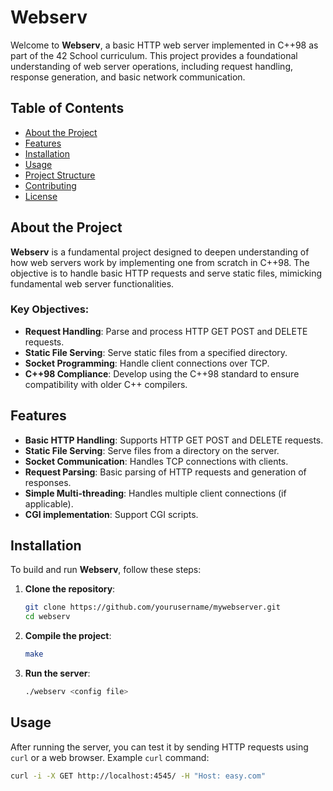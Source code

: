 # Webserv

Welcome to **Webserv**, a basic HTTP web server implemented in C++98 as part of the 42 School curriculum. This project provides a foundational understanding of web server operations, including request handling, response generation, and basic network communication.

## Table of Contents

- [About the Project](#about-the-project)
- [Features](#features)
- [Installation](#installation)
- [Usage](#usage)
- [Project Structure](#project-structure)
- [Contributing](#contributing)
- [License](#license)

## About the Project

**Webserv** is a fundamental project designed to deepen understanding of how web servers work by implementing one from scratch in C++98. The objective is to handle basic HTTP requests and serve static files, mimicking fundamental web server functionalities.

### Key Objectives:
- **Request Handling**: Parse and process HTTP GET POST and DELETE requests.
- **Static File Serving**: Serve static files from a specified directory.
- **Socket Programming**: Handle client connections over TCP.
- **C++98 Compliance**: Develop using the C++98 standard to ensure compatibility with older C++ compilers.

## Features

- **Basic HTTP Handling**: Supports HTTP GET POST and DELETE requests.
- **Static File Serving**: Serve files from a directory on the server.
- **Socket Communication**: Handles TCP connections with clients.
- **Request Parsing**: Basic parsing of HTTP requests and generation of responses.
- **Simple Multi-threading**: Handles multiple client connections (if applicable).
- **CGI implementation**: Support CGI scripts.

## Installation

To build and run **Webserv**, follow these steps:

1. **Clone the repository**:
    ```bash
    git clone https://github.com/yourusername/mywebserver.git
    cd webserv
    ```

2. **Compile the project**:
    ```bash
    make
    ```

3. **Run the server**:
    ```bash
    ./webserv <config file>
    ```

## Usage

After running the server, you can test it by sending HTTP requests using `curl` or a web browser. Example `curl` command:

```bash
curl -i -X GET http://localhost:4545/ -H "Host: easy.com"

